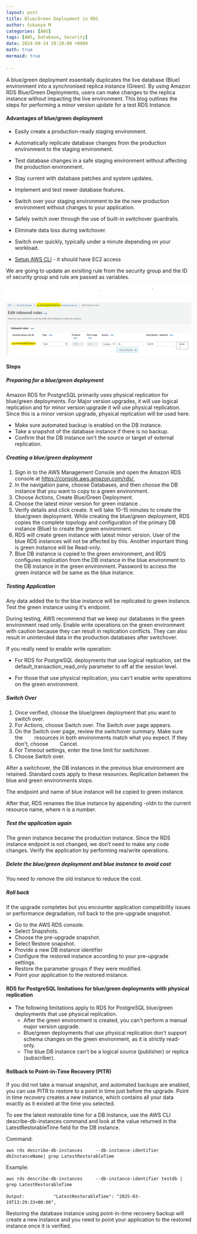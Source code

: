 ```yaml
---
layout: post
title: Blue/Green Deployment in RDS
author: Sukanya M
categories: [AWS]
tags: [AWS, Database, Security]
date: 2024-08-14 20:20:00 +0800
math: true
mermaid: true

---
```


A blue/green deployment essentially duplicates the live database (Blue) environment into a synchronised replica instance (Green). By using Amazon RDS Blue/Green Deployments, users can make changes to the replica instance without impacting the live environment. This blog outlines the steps for performing a minor version update for a test RDS Instance. 

#### Advantages of blue/green deployment

- Easily create a production-ready staging environment.
- Automatically replicate database changes from the production environment to the staging environment. 
- Test database changes in a safe staging environment without affecting the production environment. 
- Stay current with database patches and system updates. 
- Implement and test newer database features. 
- Switch over your staging environment to be the new production environment without changes to your application. 
- Safely switch over through the use of built-in switchover guardrails. 
- Eliminate data loss during switchover. 
- Switch over quickly, typically under a minute depending on your workload. 

- [Setup AWS CLI](https://docs.aws.amazon.com/cli/latest/userguide/getting-started-install.html) - it should have EC2 access

We are going to update an exisiting rule from the security group and the ID of security group and rule are passed as variables.  

![image2](https://raw.githubusercontent.com/sukanya5960/sukanya5960.github.io/master/assets/media/sg.png)


#### Steps

##### Preparing for a blue/green deployment 

Amazon RDS for PostgreSQL primarily uses physical replication for blue/green deployments. For Major version upgrades, it will use logical replication and for minor version upgrade it will use physical replication. Since this is a minor version upgrade, physical replication will be used here. 

- Make sure automated backup is enabled on the DB instance.
- Take a snapshot of the database instance if there is no backup.
- Confirm that the DB instance isn't the source or target of external replication.

##### Creating a blue/green deployment

1. Sign in to the AWS Management Console and open the Amazon RDS console at https://console.aws.amazon.com/rds/ 
1. In the navigation pane, choose Databases, and then choose the DB instance that you want to copy to a green environment.
1. Choose Actions, Create Blue/Green Deployment.
1. Choose the latest minor version for green instance .
1. Verify details and click create. It will take 10-15 minutes to create the blue/green deployment. While creating the blue/green deployment, RDS copies the complete topology and configuration of the primary DB instance (Blue) to create the green environment.
1. RDS will create green instance with latest minor version. User of the blue RDS instances will not be affected by this. Another important thing is green instance will be Read-only.
1. Blue DB instance is copied to the green environment, and RDS configures replication from the DB instance in the blue environment to the DB instance in the green environment. Password to access the green instance will be same as the blue instance. 

##### Testing Application
Any data added the to the blue instance will be replicated to green instance. Test the green instance using it's endpoint. 

During testing, AWS recommend that we keep our databases in the green environment read only. Enable write operations on the green environment with caution because they can result in replication conflicts. They can also result in unintended data in the production databases after switchover. 

If you really need to enable write operation:

- For RDS for PostgreSQL deployments that use logical replication, set the default_transaction_read_only parameter to off at the session level.  

- For those that use physical replication, you can't enable write operations on the green environment.

##### Switch Over
1. Once verified, choose the blue/green deployment that you want to switch over. 
1. For Actions, choose Switch over. The Switch over page appears.
1. On the Switch over page, review the switchover summary. Make sure the   resources in both environments match what you expect. If they don't, choose   Cancel. 
1. For Timeout settings, enter the time limit for switchover. 
1. Choose Switch over.

After a switchover, the DB instances in the previous blue environment are retained. Standard costs apply to these resources. Replication between the blue and green environments stops. 

The endpoint and name of blue instance will be copied to green instance.  

After that, RDS renames the blue instance by appending -oldn to the current resource name, where n is a number.

##### Test the application again 
The green instance became the production instance. Since the RDS instance endpoint is not changed, we don’t need to make any code changes. Verify the application by performing rea/write operations. 

##### Delete the blue/green deployment and blue instance to avoid cost 
You need to remove the old instance to reduce the cost.

##### Roll back 
If the upgrade completes but you encounter application compatibility issues or performance degradation, roll back to the pre-upgrade snapshot. 

- Go to the AWS RDS console. 
- Select Snapshots. 
- Choose the pre-upgrade snapshot. 
- Select Restore snapshot. 
- Provide a new DB instance identifier  
- Configure the restored instance according to your pre-upgrade settings. 
- Restore the parameter groups if they were modified. 
- Point your application to the restored instance. 


#### RDS for PostgreSQL limitations for blue/green deployments with physical replication 
- The following limitations apply to RDS for PostgreSQL blue/green deployments that use physical replication.
  - After the green environment is created, you can't perform a manual major version upgrade.
  - Blue/green deployments that use physical replication don't support schema changes on the green environment, as it is strictly read-only. 
  - The blue DB instance can't be a logical source (publisher) or replica (subscriber).

#### Rollback to Point-in-Time Recovery (PITR)
If you did not take a manual snapshot, and automated backups are enabled, you can use PITR to restore to a point in time just before the upgrade. Point in time recovery creates a new instance, which contains all your data exactly as it existed at the time you selected.

To see the latest restorable time for a DB instance, use the AWS CLI describe-db-instances command and look at the value returned in the LatestRestorableTime field for the DB instance. 

Command: 

```
aws rds describe-db-instances     --db-instance-identifier dbInstanceName| grep LatestRestorableTime 

```
Example:

```
aws rds describe-db-instances     --db-instance-identifier testdb | grep LatestRestorableTime 

Output:           "LatestRestorableTime": "2025-03-19T13:29:33+00:00", 

```

Restoring the database instance using point-in-time recovery backup will create a new instance and you need to point your application to the restored instance once it is verified.